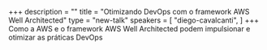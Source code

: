 +++
description = ""
title = "Otimizando DevOps com o framework AWS Well Architected"
type = "new-talk"
speakers = [
        "diego-cavalcanti",
]
+++
Como a AWS e o framework AWS Well Architected podem impulsionar e otimizar as práticas DevOps